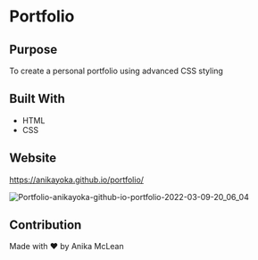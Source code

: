 # Portfolio

## Purpose
To create a personal portfolio using advanced CSS styling

## Built With
* HTML
* CSS

## Website
 https://anikayoka.github.io/portfolio/
 
![Portfolio-anikayoka-github-io-portfolio-2022-03-09-20_06_04](https://user-images.githubusercontent.com/88905488/157566768-00ebab33-ca1a-43f2-a17d-f5d1b6623a1c.png)


## Contribution
Made with ❤️ by Anika McLean

